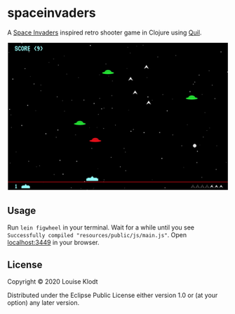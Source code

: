 # spaceinvaders

A [Space Invaders](https://en.wikipedia.org/wiki/Space_Invaders) inspired retro shooter game in Clojure using [Quil](http://quil.info/).

![Space Invaders](resources/public/static/spaceinvaders.png)

## Usage

Run `lein figwheel` in your terminal. Wait for a while until you see `Successfully compiled "resources/public/js/main.js"`. Open [localhost:3449](http://localhost:3449) in your browser.


## License

Copyright © 2020 Louise Klodt

Distributed under the Eclipse Public License either version 1.0 or (at
your option) any later version.
